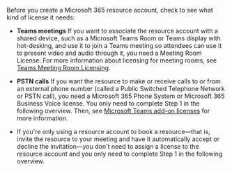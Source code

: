 Before you create a Microsoft 365 resource account, check to see what kind of license it needs:

- **Teams meetings** If you want to associate the resource account with a shared device, such as a Microsoft Teams Room or Teams display with hot-desking, and use it to join a Teams meeting so attendees can use it to present video and audio through it, you need a Meeting Room License. For more information about licensing for meeting rooms, see [Teams Meeting Room Licensing](rooms-licensing.md).

- **PSTN calls** If you want the resource to make or receive calls to or from an external phone number (called a Public Switched Telephone Network or PSTN call), you need a Microsoft 365 Phone System or Microsoft 365 Business Voice license. You only need to complete Step 1 in the following overview. Then, see [Microsoft Teams add-on licenses](../teams-add-on-licensing/microsoft-teams-add-on-licensing.md) for more information.

- If you're only using a resource account to book a resource&mdash;that is, invite the resource to your meeting and have it automatically accept or decline the invitation&mdash;you don't need to assign a license to the resource account and you only need to complete Step 1 in the following overview.  

 